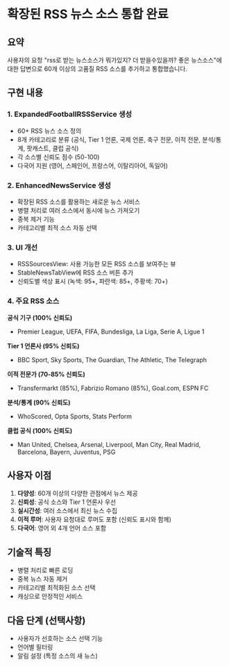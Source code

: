 # 확장된 RSS 뉴스 소스 통합 완료

## 요약
사용자의 요청 "rss로 받는 뉴스소스가 뭐가있지? 더 받을수있을까? 좋은 뉴스소스"에 대한 답변으로 60개 이상의 고품질 RSS 소스를 추가하고 통합했습니다.

## 구현 내용

### 1. ExpandedFootballRSSService 생성
- 60+ RSS 뉴스 소스 정의
- 8개 카테고리로 분류 (공식, Tier 1 언론, 국제 언론, 축구 전문, 이적 전문, 분석/통계, 팟캐스트, 클럽 공식)
- 각 소스별 신뢰도 점수 (50-100)
- 다국어 지원 (영어, 스페인어, 프랑스어, 이탈리아어, 독일어)

### 2. EnhancedNewsService 생성
- 확장된 RSS 소스를 활용하는 새로운 뉴스 서비스
- 병렬 처리로 여러 소스에서 동시에 뉴스 가져오기
- 중복 제거 기능
- 카테고리별 최적 소스 자동 선택

### 3. UI 개선
- RSSSourcesView: 사용 가능한 모든 RSS 소스를 보여주는 뷰
- StableNewsTabView에 RSS 소스 버튼 추가
- 신뢰도별 색상 표시 (녹색: 95+, 파란색: 85+, 주황색: 70+)

### 4. 주요 RSS 소스
**공식 기구 (100% 신뢰도)**
- Premier League, UEFA, FIFA, Bundesliga, La Liga, Serie A, Ligue 1

**Tier 1 언론사 (95% 신뢰도)**
- BBC Sport, Sky Sports, The Guardian, The Athletic, The Telegraph

**이적 전문가 (70-85% 신뢰도)**
- Transfermarkt (85%), Fabrizio Romano (85%), Goal.com, ESPN FC

**분석/통계 (90% 신뢰도)**
- WhoScored, Opta Sports, Stats Perform

**클럽 공식 (100% 신뢰도)**
- Man United, Chelsea, Arsenal, Liverpool, Man City, Real Madrid, Barcelona, Bayern, Juventus, PSG

## 사용자 이점
1. **다양성**: 60개 이상의 다양한 관점에서 뉴스 제공
2. **신뢰성**: 공식 소스와 Tier 1 언론사 우선
3. **실시간성**: 여러 소스에서 최신 뉴스 수집
4. **이적 루머**: 사용자 요청대로 루머도 포함 (신뢰도 표시와 함께)
5. **다국어**: 영어 외 4개 언어 소스 포함

## 기술적 특징
- 병렬 처리로 빠른 로딩
- 중복 뉴스 자동 제거
- 카테고리별 최적화된 소스 선택
- 캐싱으로 안정적인 서비스

## 다음 단계 (선택사항)
- 사용자가 선호하는 소스 선택 기능
- 언어별 필터링
- 알림 설정 (특정 소스의 새 뉴스)